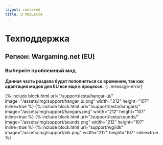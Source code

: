 ```yaml
---
layout: centered
title: В процессе
---
```


# Техподдержка

## Регион: Wargaming.net (EU)

### Выберите проблемный мод

**Данная часть раздела будет пополняться со временем, так как адаптация модов для EU все еще в процессе.**
{: .message-error}

{% include block.html url="/support/lesta/hangar-ui/" image="/assets/img/support/hangar_ui.png" width="212" height="107" inline=true %}
{% include block.html url="/support/lesta/hangars/" image="/assets/img/support/hangars.png" width="212" height="107" inline=true %}
{% include block.html url="/support/lesta/sounds/" image="/assets/img/support/sounds.png" width="212" height="107" inline=true %}
{% include block.html url="support/wg/idk" image="/assets/img/support/idk.png" width="212" height="107" inline=true %}
